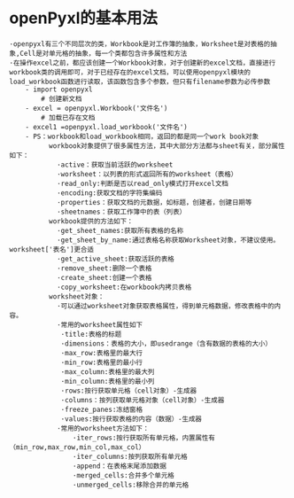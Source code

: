 # openPyxl的基本用法
    ·openpyxl有三个不同层次的类，Workbook是对工作簿的抽象，Worksheet是对表格的抽象,Cell是对单元格的抽象，每一个类都包含许多属性和方法
    ·在操作excel之前，都应该创建一个Workbook对象，对于创建新的excel文档，直接进行workbook类的调用即可，对于已经存在的excel文档，可以使用openpyxl模块的load_workbook函数进行读取，该函数包含多个参数，但只有filename参数为必传参数
        - import openpyxl
            # 创建新文档
        - excel = openpyxl.Workbook('文件名')
            # 加载已存在文档
        - excel1 =openpyxl.load_workbook('文件名')
        - PS：workbook和load_workbook相同，返回的都是同一个work book对象
              workbook对象提供了很多属性方法，其中大部分方法都与sheet有关，部分属性如下：
                ·active：获取当前活跃的worksheet
                ·worksheet：以列表的形式返回所有的worksheet（表格）
                ·read_only:判断是否以read_only模式打开excel文档
                ·encoding:获取文档的字符集编码
                ·properties：获取文档的元数据，如标题，创建者，创建日期等
                ·sheetnames：获取工作簿中的表（列表）
              workbook提供的方法如下：
                ·get_sheet_names:获取所有表格的名称
                ·get_sheet_by_name:通过表格名称获取Worksheet对象，不建议使用。worksheet['表名']更合适
                ·get_active_sheet:获取活跃的表格
                ·remove_sheet:删除一个表格
                ·create_sheet:创建一个表格
                ·copy_worksheet:在workbook内拷贝表格
              worksheet对象：
                ·可以通过worksheet对象获取表格属性，得到单元格数据，修改表格中的内容。
                ·常用的worksheet属性如下
                 ·title:表格的标题
                 ·dimensions：表格的大小，即usedrange（含有数据的表格的大小）
                 ·max_row:表格里的最大行
                 ·min_row:表格里的最小行
                 ·max_column:表格里的最大列
                 ·min_column:表格里的最小列
                 ·rows:按行获取单元格（cell对象）-生成器
                 ·columns：按列获取单元格对象（cell对象）-生成器
                 ·freeze_panes:冻结窗格
                 ·values:按行获取表格的内容（数据）-生成器
                ·常用的worksheet方法如下：
                    ·iter_rows:按行获取所有单元格，内置属性有（min_row,max_row,min_col,max_col）
                    ·iter_columns:按列获取所有单元格
                    ·append：在表格末尾添加数据
                    ·merged_cells:合并多个单元格
                    ·unmerged_cells:移除合并的单元格


